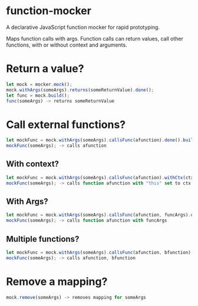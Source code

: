 # function-mocker
A declarative JavaScript function mocker for rapid prototyping.

Maps function calls with args. Function calls can return values, call other functions, with or without context and arguments.

# Return a value?
```javascript
let mock = mocker.mock();
mock.withArgs(someArgs).returns(someReturnValue).done();
let func = mock.build();
func(someArgs) -> returns someReturnValue
```
# Call external functions?
```javascript
let mockFunc = mock.withArgs(someArgs).callsFunc(afunction).done().build();
mockFunc(someArgs); -> calls afunction
```    
## With context? 
```javascript 
let mockFunc = mock.withArgs(someArgs).callsFunc(afunction).withCtx(ctx).done().build();
mockFunc(someArgs); -> calls function afunction with "this" set to ctx
```    
## With Args?
```javascript 
let mockFunc = mock.withArgs(someArgs).callsFunc(afunction, funcArgs).done().build();
mockFunc(someArgs); -> calls function afunction with funcArgs
```    
## Multiple functions?
```javascript 
let mockFunc = mock.withArgs(someArgs).callsFunc(afunction, bfunction).done().build();
mockFunc(someArgs); -> calls afunction, bfunction
```   

# Remove a mapping?
```javascript
mock.remove(someArgs) -> removes mapping for someArgs
```
